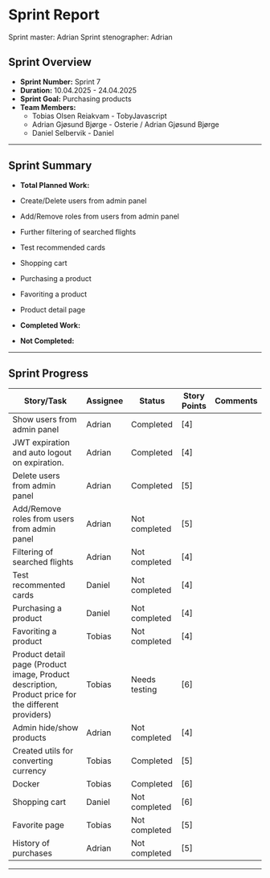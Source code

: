 # **Sprint Report**

Sprint master: Adrian
Sprint stenographer: Adrian

## **Sprint Overview**

- **Sprint Number:** Sprint 7
- **Duration:** 10.04.2025 - 24.04.2025
- **Sprint Goal:** Purchasing products
- **Team Members:**
  - Tobias Olsen Reiakvam - TobyJavascript
  - Adrian Gjøsund Bjørge - Osterie / Adrian Gjøsund Bjørge
  - Daniel Selbervik - Daniel

---

## **Sprint Summary**

- **Total Planned Work:**
- Create/Delete users from admin panel
- Add/Remove roles from users from admin panel
- Further filtering of searched flights
- Test recommended cards
- Shopping cart
- Purchasing a product
- Favoriting a product
- Product detail page

- **Completed Work:**


- **Not Completed:**

---

## **Sprint Progress**

| Story/Task                                                                                          | Assignee | Status        | Story Points | Comments |
| --------------------------------------------------------------------------------------------------- | -------- | ------------- | ------------ | -------- |
| Show users from admin panel                                                                         | Adrian   | Completed     | [4]          |          |
| JWT expiration and auto logout on expiration.                                                       | Adrian   | Completed     | [4]          |          |
| Delete users from admin panel                                                                       | Adrian   | Completed     | [5]          |          |
| Add/Remove roles from users from admin panel                                                        | Adrian   | Not completed | [5]          |          |
| Filtering of searched flights                                                                       | Adrian   | Not completed | [4]          |          |
| Test recommented cards                                                                              | Daniel   | Not completed | [4]          |          |
| Purchasing a product                                                                                | Daniel   | Not completed | [4]          |          |
| Favoriting a product                                                                                | Tobias   | Not completed | [4]          |          |
| Product detail page (Product image, Product description, Product price for the different providers) | Tobias   | Needs testing | [6]          |          |
| Admin hide/show products                                                                            | Adrian   | Not completed | [4]          |          |
| Created utils for converting currency                                                               | Tobias   | Completed     | [5]          |          |
| Docker                                                                                              | Tobias   | Completed     | [6]          |          |
| Shopping cart                                                                                       | Daniel   | Not completed | [6]          |          |
| Favorite page                                                                                       | Tobias   | Not completed | [5]          |          |
| History of purchases                                                                                | Adrian   | Not completed | [5]          |          |
---